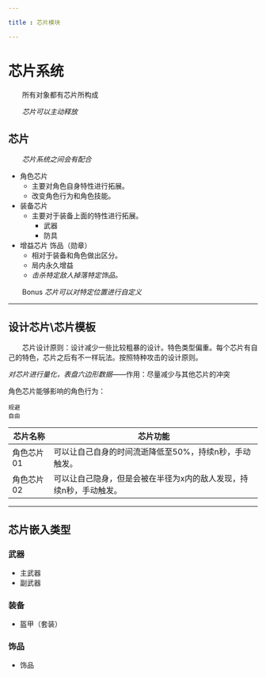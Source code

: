 ```yaml
---

title : 芯片模块

---
```


# 芯片系统

&emsp;&emsp;所有对象都有芯片所构成

&emsp;&emsp;*芯片可以主动释放*

## 芯片

&emsp;&emsp;*芯片系统之间会有配合*

- 角色芯片
    - 主要对角色自身特性进行拓展。
    - 改变角色行为和角色技能。
- 装备芯片
    - 主要对于装备上面的特性进行拓展。
        - 武器
        - 防具
- 增益芯片 饰品（勋章）
    - 相对于装备和角色做出区分。
    - 局内永久增益
    - *击杀特定敌人掉落特定饰品。*

&emsp;&emsp;Bonus *芯片可以对特定位置进行自定义*

---

## 设计芯片\芯片模板

&emsp;&emsp;芯片设计原则：设计减少一些比较粗暴的设计。特色类型偏重。每个芯片有自己的特色，芯片之后有不一样玩法。按照特种攻击的设计原则。

*对芯片进行量化，表盘六边形数据*——作用：尽量减少与其他芯片的冲突

角色芯片能够影响的角色行为：

    规避
    自由

芯片名称|芯片功能
---|---
角色芯片01|可以让自己自身的时间流逝降低至50%，持续n秒，手动触发。
角色芯片02|可以让自己隐身，但是会被在半径为x内的敌人发现，持续n秒，手动触发。

---

## 芯片嵌入类型

### 武器
- 主武器
- 副武器

### 装备
- 盔甲（套装）

### 饰品
- 饰品
